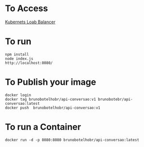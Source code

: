 
# To Access
[Kubernets Loab Balancer](https://api-service-brunobotelhobr.cloud.okteto.net/)

# To run

    npm install
    node index.js
    http://localhost:8080/

# To Publish your image

    docker login
    docker tag brunobotelhobr/api-conversao:v1 brunobotebr/api-conversao:latest
    docker push  brunobotelhobr/api-conversao:v1

# To run a Container

    docker run -d -p 8080:8080 brunobotelhobr/api-conversao:latest
